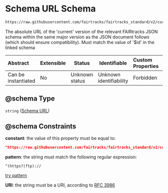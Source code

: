 # Schema URL Schema

```txt
https://raw.githubusercontent.com/fairtracks/fairtracks_standard/v2/current/json/schema/fairtracks_track.schema.json#/properties/@schema
```

The absolute URL of the 'current' version of the relevant FAIRtracks JSON schema within the same major version as the JSON document follows (which should ensure compatibility). Must match the value of '$id' in the linked schema


| Abstract            | Extensible | Status         | Identifiable            | Custom Properties | Additional Properties | Access Restrictions | Defined In                                                                                           |
| :------------------ | ---------- | -------------- | ----------------------- | :---------------- | --------------------- | ------------------- | ---------------------------------------------------------------------------------------------------- |
| Can be instantiated | No         | Unknown status | Unknown identifiability | Forbidden         | Allowed               | none                | [fairtracks_track.schema.json\*](../json/schema/fairtracks_track.schema.json "open original schema") |

## @schema Type

`string` ([Schema URL](fairtracks_track-properties-schema-url.md))

## @schema Constraints

**constant**: the value of this property must be equal to:

```json
"https://raw.githubusercontent.com/fairtracks/fairtracks_standard/v2/current/json/schema/fairtracks_track.schema.json"
```

**pattern**: the string must match the following regular expression: 

```regexp
^(https?|ftp)://
```

[try pattern](https://regexr.com/?expression=%5E(https%3F%7Cftp)%3A%2F%2F "try regular expression with regexr.com")

**URI**: the string must be a URI, according to [RFC 3986](https://tools.ietf.org/html/rfc4291 "check the specification")
